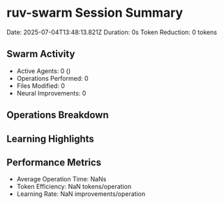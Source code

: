 # ruv-swarm Session Summary
Date: 2025-07-04T13:48:13.821Z
Duration: 0s
Token Reduction: 0 tokens

## Swarm Activity
- Active Agents: 0 ()
- Operations Performed: 0
- Files Modified: 0
- Neural Improvements: 0

## Operations Breakdown


## Learning Highlights


## Performance Metrics
- Average Operation Time: NaNs
- Token Efficiency: NaN tokens/operation
- Learning Rate: NaN improvements/operation
